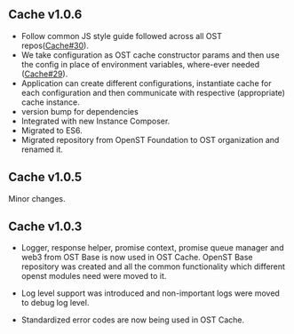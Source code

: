 ## Cache v1.0.6
- Follow common JS style guide followed across all OST repos([Cache#30](https://github.com/ostdotcom/cache/issues/30)).
- We take configuration as OST cache constructor params and then use the config in place of environment variables, where-ever needed ([Cache#29](https://github.com/ostdotcom/cache/issues/29)).
- Application can create different configurations, instantiate cache for each configuration and then communicate with respective (appropriate) cache instance.
- version bump for dependencies
- Integrated with new Instance Composer.
- Migrated to ES6.
- Migrated repository from OpenST Foundation to OST organization and renamed it.

## Cache v1.0.5
Minor changes.

## Cache v1.0.3
- Logger, response helper, promise context, promise queue manager and web3 from OST Base is now used in OST Cache. OpenST Base repository was created and all the common functionality which different openst modules need were moved to it.

- Log level support was introduced and non-important logs were moved to debug log level.

- Standardized error codes are now being used in OST Cache.
